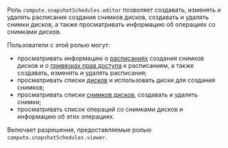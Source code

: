 Роль `compute.snapshotSchedules.editor` позволяет создавать, изменять и удалять расписания создания снимков дисков, создавать и удалять снимки дисков, а также просматривать информацию об операциях со снимками дисков.

Пользователи с этой ролью могут:
* просматривать информацию о [расписаниях](../../../compute/concepts/snapshot-schedule.md) создания снимков дисков и о [привязках прав доступа](../../../iam/concepts/access-control/index.md#access-bindings) к расписаниям, а также создавать, изменять и удалять расписания;
* просматривать списки [дисков](../../../compute/concepts/disk.md) и использовать диски для создания снимков;
* просматривать списки [снимков дисков](../../../compute/concepts/snapshot.md), создавать и удалять снимки;
* просматривать список операций со снимками дисков и информацию об этих операциях.

Включает разрешения, предоставляемые ролью `compute.snapshotSchedules.viewer`.